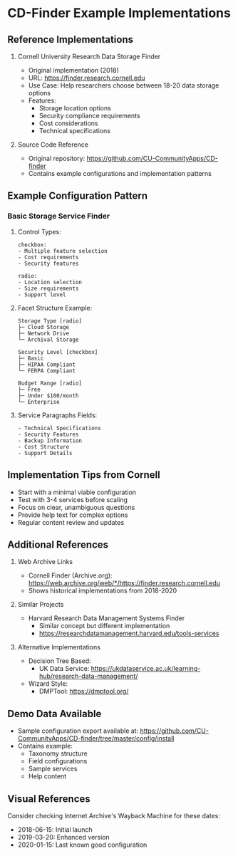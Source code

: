 # CD-Finder Example Implementations

## Reference Implementations

1. Cornell University Research Data Storage Finder
   - Original implementation (2018)
   - URL: https://finder.research.cornell.edu
   - Use Case: Help researchers choose between 18-20 data storage options
   - Features:
     - Storage location options
     - Security compliance requirements
     - Cost considerations
     - Technical specifications

2. Source Code Reference
   - Original repository: https://github.com/CU-CommunityApps/CD-finder
   - Contains example configurations and implementation patterns

## Example Configuration Pattern

### Basic Storage Service Finder

1. Control Types:
   ```
   checkbox:
   - Multiple feature selection
   - Cost requirements
   - Security features

   radio:
   - Location selection
   - Size requirements
   - Support level
   ```

2. Facet Structure Example:
   ```
   Storage Type [radio]
   ├─ Cloud Storage
   ├─ Network Drive
   └─ Archival Storage

   Security Level [checkbox]
   ├─ Basic
   ├─ HIPAA Compliant
   └─ FERPA Compliant

   Budget Range [radio]
   ├─ Free
   ├─ Under $100/month
   └─ Enterprise
   ```

3. Service Paragraphs Fields:
   ```
   - Technical Specifications
   - Security Features
   - Backup Information
   - Cost Structure
   - Support Details
   ```

## Implementation Tips from Cornell
- Start with a minimal viable configuration
- Test with 3-4 services before scaling
- Focus on clear, unambiguous questions
- Provide help text for complex options
- Regular content review and updates

## Additional References

1. Web Archive Links
   - Cornell Finder (Archive.org):
     https://web.archive.org/web/*/https://finder.research.cornell.edu
   - Shows historical implementations from 2018-2020

2. Similar Projects
   - Harvard Research Data Management Systems Finder
     - Similar concept but different implementation
     - https://researchdatamanagement.harvard.edu/tools-services

3. Alternative Implementations
   - Decision Tree Based:
     - UK Data Service: https://ukdataservice.ac.uk/learning-hub/research-data-management/
   - Wizard Style:
     - DMPTool: https://dmptool.org/

## Demo Data Available
- Sample configuration export available at:
  https://github.com/CU-CommunityApps/CD-finder/tree/master/config/install
- Contains example:
  - Taxonomy structure
  - Field configurations
  - Sample services
  - Help content

## Visual References
Consider checking Internet Archive's Wayback Machine for these dates:
- 2018-06-15: Initial launch
- 2019-03-20: Enhanced version
- 2020-01-15: Last known good configuration
